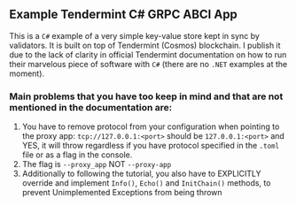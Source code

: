 ## Example Tendermint C# GRPC ABCI App

This is a `C#` example of a very simple key-value store kept in sync by validators. It is built on top of Tendermint (Cosmos) blockchain. I publish it due to the lack of clarity in official Tendermint documentation on how to run their marvelous piece of software with `C#` (there are no `.NET` examples at the moment). 
   
### Main problems that you have too keep in mind and that are not mentioned in the documentation are:

1. You have to remove protocol from your configuration when pointing to the proxy app: `tcp://127.0.0.1:<port>` should be `127.0.0.1:<port>` and YES, it will throw regardless if you have protocol specified in the `.toml` file or as a flag in the console.
2. The flag is `--proxy_app` NOT `--proxy-app` 
3. Additionally to following the tutorial, you also have to EXPLICITLY override and implement `Info()`, `Echo()` and `InitChain()` methods, to prevent Unimplemented Exceptions from being thrown



